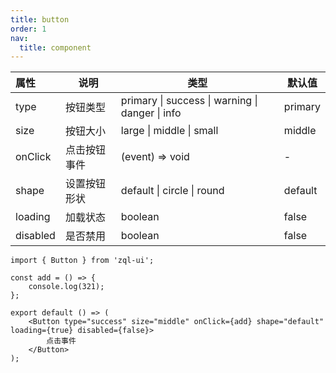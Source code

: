 ```yaml
---
title: button
order: 1
nav:
  title: component
---
```


| 属性     | 说明         | 类型                                            | 默认值  |
| :------- | ------------ | ----------------------------------------------- | ------- |
| type     | 按钮类型     | primary \| success \| warning \| danger \| info | primary |
| size     | 按钮大小     | large \| middle \| small                        | middle  |
| onClick  | 点击按钮事件 | (event) => void                                 | -       |
| shape    | 设置按钮形状 | default \| circle \| round                      | default |
| loading  | 加载状态     | boolean                                         | false   |
| disabled | 是否禁用     | boolean                                         | false   |

```tsx
import { Button } from 'zql-ui';

const add = () => {
	console.log(321);
};

export default () => (
	<Button type="success" size="middle" onClick={add} shape="default" loading={true} disabled={false}>
		点击事件
	</Button>
);
```

<!-- <code src='./index.tsx'></code> -->
<!-- <embed src="../Foo/index.md"></embed> -->
